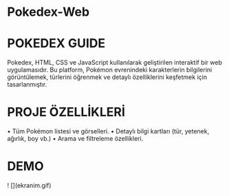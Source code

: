 # Pokedex-Web
  <h1> POKEDEX GUIDE </h1>
Pokedex, HTML, CSS ve JavaScript kullanılarak geliştirilen interaktif bir web uygulamasıdır. Bu platform, Pokémon evrenindeki karakterlerin bilgilerini görüntülemek, türlerini öğrenmek ve detaylı özelliklerini keşfetmek için tasarlanmıştır.

<h1>PROJE ÖZELLİKLERİ </h1>
 	• Tüm Pokémon listesi ve görselleri.
	• Detaylı bilgi kartları (tür, yetenek, ağırlık, boy vb.)
	• Arama ve filtreleme özellikleri.


<h1>DEMO</h1>
! [](ekranim.gif)
